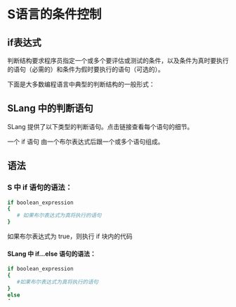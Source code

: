 # S语言的条件控制

## if表达式

判断结构要求程序员指定一个或多个要评估或测试的条件，以及条件为真时要执行的语句（必需的）和条件为假时要执行的语句（可选的）。

下面是大多数编程语言中典型的判断结构的一般形式：



## SLang 中的判断语句
SLang 提供了以下类型的判断语句。点击链接查看每个语句的细节。

一个 if 语句 由一个布尔表达式后跟一个或多个语句组成。

## 语法
### S 中 if 语句的语法：
```ruby 
if boolean_expression
{
   # 如果布尔表达式为真将执行的语句
}
````
如果布尔表达式为 true，则执行 if 块内的代码

#### SLang 中 if...else 语句的语法：
```ruby 
if boolean_expression
{
   #如果布尔表达式为真将执行的语句 
}
else
{
   #如果布尔表达式为假将执行的语句
}
```
如果布尔表达式为 true，则执行 if 块内的代码。如果布尔表达式为 false，则执行 else 块内的代码


### SLang 中 if...elif 语句的语法：
```ruby 
if boolean_expression1
{
   #如果布尔表达式1为真将执行的语句 
}
elif boolean_expression2 
{
   #如果布尔表达式2为假将执行的语句
}
elif boolean_expression3
{
   #如果布尔表达式3为假将执行的语句
}
else
{
     #以上都不符合，则执行该段内容
}
```
如果boolean_expression1表达式为 true，则执行 if 块内的代码。如果boolean_expression2表达式为true 则执行elif( boolean_expression2 )后边的内容,后续可以跟多个，一但符合布尔条件，则执行。

### SLang中使用next字段
在if语句与elif多级联用时，如果elif执行通过后，想继承再检查后边的elif可以在语句中使用next字段，可以让下边的语句继承检查
```ruby
if false
{
    #语句1
}
elif true
{
    #语句2
    next;
}
elif false
{
    #语句3
}
elif true
{
    #语句4
}
else
{
    #语句5
}
```
在该实例中，我们因为elif true第一个是true执行语句2，但因为有next关键字，下一个elif还会继承检查，但语句3的条件是false,则再检查下一个elif，发现该个elif为true,则执行语句4


### 实例
```ruby
import CSharp.System;
ProjectEnter
{
    static Main( x )
    {
        if x > 1
        {
            Console.WriteLine("执行x>1的内容");
        }
        elif x > 3
        {
            Console.WriteLine("执行x>3的内容");
        }
        elif x > 14
        {
            Console.WriteLine("执行x>14的内容");
        }
        else
        {
            Console.WriteLine("执行else的内容");
        }
    }
}
```
$ projectrun 20
执行以上代码，输出结果为:
执行x>1的内容
执行x>3的内容
执行x>14的内容

$ projectrun 0
执行else的内容



